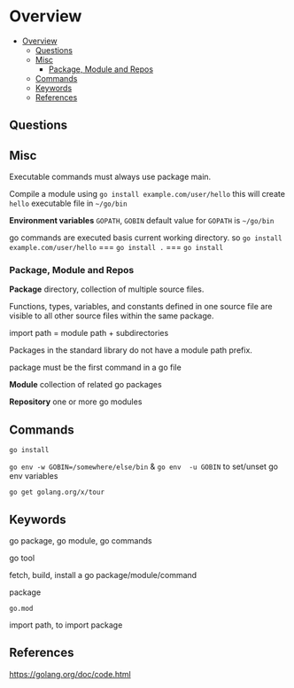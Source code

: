# Overview
- [Overview](#overview)
  - [Questions](#questions)
  - [Misc](#misc)
    - [Package, Module and Repos](#package-module-and-repos)
  - [Commands](#commands)
  - [Keywords](#keywords)
  - [References](#references)

## Questions 

## Misc

Executable commands must always use package main.

Compile a module using `go install example.com/user/hello` this will create `hello` executable file in `~/go/bin`

**Environment variables**  `GOPATH`, `GOBIN` default value for `GOPATH` is `~/go/bin`

go commands are executed basis current working directory. so `go install example.com/user/hello`  === `go install .` === `go install` 

### Package, Module and Repos

**Package** directory, collection of multiple source files.

Functions, types, variables, and constants defined in one source file are visible to all other source files within the same package.

import path = module path + subdirectories

Packages in the standard library do not have a module path prefix.

package must be the first command in a go file

**Module** collection of related go packages

**Repository** one or more go modules

## Commands

`go install`

`go env -w GOBIN=/somewhere/else/bin` & `go env  -u GOBIN` to set/unset go env variables

`go get golang.org/x/tour`

## Keywords

go package, go module, go commands

go tool

fetch, build, install a go package/module/command

package

`go.mod` 

import path, to import package

## References

https://golang.org/doc/code.html